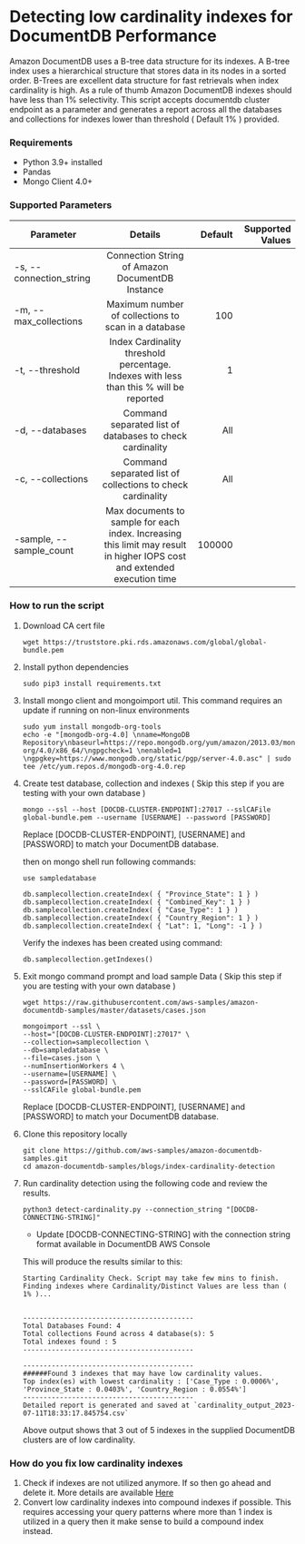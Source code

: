# Detecting low cardinality indexes for DocumentDB Performance 

Amazon DocumentDB uses a B-tree data structure for its indexes. A B-tree index uses a hierarchical structure that stores data in its nodes in a sorted order. B-Trees are excellent data structure for fast retrievals when index cardinality is high. As a rule of thumb Amazon DocumentDB indexes should have less than 1% selectivity. This script accepts documentdb cluster endpoint as a parameter and generates a report across all the databases and collections for indexes lower than threshold ( Default 1% ) provided. 

### Requirements 
* Python 3.9+ installed 
* Pandas 
* Mongo Client 4.0+ 

### Supported Parameters 

| Parameter        | Details          | Default  | Supported Values |
| ------------- |:-------------:| -----:| -----: |
| -s, --connection_string      | Connection String of Amazon DocumentDB Instance |  | |
| -m, --max_collections     | Maximum number of collections to scan in a database     | 100   | |
| -t, --threshold | Index Cardinality threshold percentage. Indexes with less than this % will be reported | 1 | |
| -d, --databases | Command separated list of databases to check cardinality | All | |
| -c, --collections | Command separated list of collections to check cardinality | All | |
| -sample, --sample_count | Max documents to sample for each index. Increasing this limit may result in higher IOPS cost and extended execution time | 100000 | |

### How to run the script 
1. Download CA cert file
    ```
    wget https://truststore.pki.rds.amazonaws.com/global/global-bundle.pem
    ```
2. Install python dependencies 
    ```
    sudo pip3 install requirements.txt
    ```
3. Install mongo client and mongoimport util. This command requires an update if running on non-linux environments
    ```
    sudo yum install mongodb-org-tools
    echo -e "[mongodb-org-4.0] \nname=MongoDB Repository\nbaseurl=https://repo.mongodb.org/yum/amazon/2013.03/mongodb-org/4.0/x86_64/\ngpgcheck=1 \nenabled=1 \ngpgkey=https://www.mongodb.org/static/pgp/server-4.0.asc" | sudo tee /etc/yum.repos.d/mongodb-org-4.0.rep
    ```
3. Create test database, collection and indexes ( Skip this step if you are testing with your own database )
    ```
    mongo --ssl --host [DOCDB-CLUSTER-ENDPOINT]:27017 --sslCAFile global-bundle.pem --username [USERNAME] --password [PASSWORD]
    ```
    Replace [DOCDB-CLUSTER-ENDPOINT], [USERNAME] and [PASSWORD] to match your DocumentDB database. 

    then on mongo shell run following commands:
    ```
    use sampledatabase

    db.samplecollection.createIndex( { "Province_State": 1 } )
	db.samplecollection.createIndex( { "Combined_Key": 1 } )
	db.samplecollection.createIndex( { "Case_Type": 1 } )
	db.samplecollection.createIndex( { "Country_Region": 1 } )
	db.samplecollection.createIndex( { "Lat": 1, "Long": -1 } )
    ```
    Verify the indexes has been created using command:
    
    ```
    db.samplecollection.getIndexes()    
    ```
    
4. Exit mongo command prompt and load sample Data ( Skip this step if you are testing with your own database )
    ```
    wget https://raw.githubusercontent.com/aws-samples/amazon-documentdb-samples/master/datasets/cases.json

    mongoimport --ssl \
    --host="[DOCDB-CLUSTER-ENDPOINT]:27017" \
    --collection=samplecollection \
    --db=sampledatabase \
    --file=cases.json \
    --numInsertionWorkers 4 \
    --username=[USERNAME] \
    --password=[PASSWORD] \
    --sslCAFile global-bundle.pem

    ```
    Replace [DOCDB-CLUSTER-ENDPOINT], [USERNAME] and [PASSWORD] to match your DocumentDB database. 
5. Clone this repository locally 
    ```
    git clone https://github.com/aws-samples/amazon-documentdb-samples.git
    cd amazon-documentdb-samples/blogs/index-cardinality-detection    
    ```
5. Run  cardinality detection using the following code and review the results. 
    ```
    python3 detect-cardinality.py --connection_string "[DOCDB-CONNECTING-STRING]"
    ```
    * Update [DOCDB-CONNECTING-STRING] with the connection string format available in DocumentDB AWS Console


    This will produce the results similar to this:
    ```
    Starting Cardinality Check. Script may take few mins to finish.
    Finding indexes where Cardinality/Distinct Values are less than ( 1% )...


    ------------------------------------------
    Total Databases Found: 4
    Total collections Found across 4 database(s): 5
    Total indexes found : 5
    ------------------------------------------

    ------------------------------------------
    ######Found 3 indexes that may have low cardinality values.
    Top index(es) with lowest cardinality : ['Case_Type : 0.0006%', 'Province_State : 0.0403%', 'Country_Region : 0.0554%']
    ------------------------------------------
    Detailed report is generated and saved at `cardinality_output_2023-07-11T18:33:17.845754.csv`   
    ```

    Above output shows that 3 out of 5 indexes in the supplied DocumentDB clusters are of low cardinality. 
    
### How do you fix low cardinality indexes
1. Check if indexes are not utilized anymore. If so then go ahead and delete it. More details are available [Here](https://docs.aws.amazon.com/documentdb/latest/developerguide/user_diagnostics.html#user_diagnostics-identify_unused_indexes)
1. Convert low cardinality indexes into compound indexes if possible. This requires accessing your query patterns where more than 1 index is utilized in a query then it make sense to build a compound index instead. 
